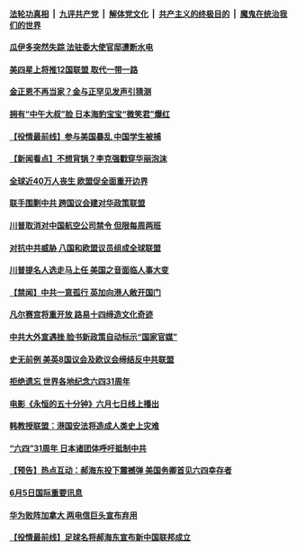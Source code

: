 ####  [法轮功真相](../../../../basic/blob/master/README.md?t=06061231) &nbsp;|&nbsp; [九评共产党](../../../../9ping.md/blob/master/README.md?t=06061231) &nbsp;|&nbsp; [解体党文化](../../../../jtdwh.md/blob/master/README.md?t=06061231)  &nbsp;|&nbsp; [共产主义的终极目的](../../../../gczydzjmd.md/blob/master/README.md?t=06061231) &nbsp;|&nbsp; [魔鬼在统治我们的世界](../../../../mgztzwmdsj.md/blob/master/README.md?t=06061231) 

#### [瓜伊多突然失踪 法驻委大使官邸遭断水电](../pages/prog202/a102864552.md?t=06061231) 

#### [美四星上将推12国联盟 取代一带一路](../pages/prog202/a102864543.md?t=06061231) 

#### [金正恩不再当家？金与正罕见发声引猜测](../pages/prog202/a102864526.md?t=06061231) 

#### [拥有“中午大叔”脸 日本海豹宝宝“微笑君”爆红](../pages/prog202/a102863876.md?t=06061231) 

#### [【役情最前线】参与美国暴乱 中国学生被捕](../pages/prog202/a102864500.md?t=06061231) 

#### [【新闻看点】不想背锅？李克强戳穿华丽泡沫](../pages/prog202/a102864485.md?t=06061231) 

#### [全球近40万人丧生 欧盟促全面重开边界](../pages/prog202/a102864161.md?t=06061231) 

#### [联手围剿中共 跨国议会建对华政策联盟](../pages/prog202/a102864345.md?t=06061231) 

#### [川普取消对中国航空公司禁令 但限每周两班](../pages/prog202/a102864268.md?t=06061231) 


#### [对抗中共威胁 八国和欧盟议员组成全球联盟](../pages/prog202/a102864241.md?t=06061231) 

#### [川普提名人选走马上任 美国之音面临人事大变](../pages/prog202/a102864252.md?t=06061231) 

#### [【禁闻】中共一意孤行 英加向港人敞开国门](../pages/prog202/a102864357.md?t=06061231) 

#### [凡尔赛宫将重开放 路易十四缔造文化奇迹](../pages/prog202/a102864299.md?t=06061231) 


#### [中共大外宣遇挫 脸书新政策自动标示“国家官媒”](../pages/prog202/a102864145.md?t=06061231) 

#### [史无前例 美英8国议会及欧议会缔结反中共联盟](../pages/prog202/a102864196.md?t=06061231) 

#### [拒绝遗忘 世界各地纪念六四31周年](../pages/prog202/a102864167.md?t=06061231) 

#### [电影《永恒的五十分钟》六月七日线上播出](../pages/prog202/a102863886.md?t=06061231) 

#### [韩教授联盟：港国安法将造成人类史上灾难](../pages/prog202/a102864073.md?t=06061231) 

#### [“六四”31周年 日本诸团体呼吁抵制中共](../pages/prog202/a102864081.md?t=06061231) 

#### [【预告】热点互动：郝海东投下震撼弹 美国务卿首见六四幸存者](../pages/prog202/a102864061.md?t=06061231) 


#### [6月5日国际重要讯息](../pages/prog202/a102863959.md?t=06061231) 


#### [华为败阵加拿大 两电信巨头宣布弃用](../pages/prog202/a102863342.md?t=06061231) 

#### [【役情最前线】足球名将郝海东宣布新中国联邦成立](../pages/prog202/a102863189.md?t=06061231) 

